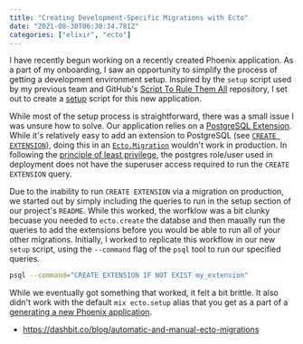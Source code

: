 ```yaml
---
title: "Creating Development-Specific Migrations with Ecto"
date: "2021-08-30T06:30:34.781Z"
categories: ["elixir", "ecto"]
---
```


I have recently begun working on a recently created Phoenix application. As a part of my onboarding, I saw an opportunity to simplify the process of getting a development environment setup. Inspired by the `setup` script used by my previous team and GitHub's [Script To Rule Them All](https://github.com/github/scripts-to-rule-them-all) repository, I set out to create a [setup](https://github.com/github/scripts-to-rule-them-all#scriptsetup) script for this new application.

While most of the setup process is straightforward, there was a small issue I was unsure how to solve. Our application relies on a [PostgreSQL Extension](https://www.postgresql.org/docs/current/external-extensions.html). While it's relatively easy to add an extension to PostgreSQL (see [`CREATE EXTENSION`](https://www.postgresql.org/docs/current/sql-createextension.html)), doing this in an [`Ecto.Migration`](https://hexdocs.pm/ecto_sql/Ecto.Migration.html) wouldn't work in production. In following the [principle of least privilege](https://en.wikipedia.org/wiki/Principle_of_least_privilege), the postgres role/user used in deployment does not have the superuser access required to run the `CREATE EXTENSION` query.

Due to the inability to run `CREATE EXTENSION` via a migration on production, we started out by simply including the queries to run in the setup section of our project's `README`. While this worked, the worfklow was a bit clunky becuase you needed to `ecto.create` the databse and then maually run the queries to add the extensions before you would be able to run all of your other migrations. Initially, I worked to replicate this workflow in our new `setup` script, using the `--command` flag of the `psql` tool to run our specified queries.

```bash
psql --command="CREATE EXTENSION IF NOT EXIST my_extension"
```

While we eventually got something that worked, it felt a bit brittle. It also didn't work with the default `mix ecto.setup` alias that you get as a part of a [generating a new Phoenix application](https://github.com/phoenixframework/phoenix/blob/e221f88083779a4055bddf3d268f5d23f474bea9/installer/templates/phx_single/mix.exs#L67).

- https://dashbit.co/blog/automatic-and-manual-ecto-migrations

